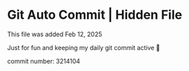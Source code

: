 # Git Auto Commit | Hidden File

This file was added Feb 12, 2025

Just for fun and keeping my daily git commit active 🤪

commit number: 3214104
